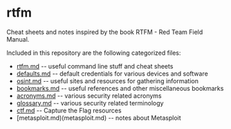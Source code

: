 # rtfm

Cheat sheets and notes inspired by the book RTFM - Red Team Field
Manual.

Included in this repository are the following categorized files:

- [rtfm.md](rtfm.md) -- useful command line stuff and cheat sheets
- [defaults.md](defaults.md) -- default credentials for various
  devices and software  
- [osint.md](osint.md) -- useful sites and resources for gathering
  information
- [bookmarks.md](bookmarks.md) -- useful references and other
  miscellaneous bookmarks
- [acronyms.md](acronyms.md) -- various security related acronyms
- [glossary.md](glossary.md) -- various security related terminology
- [ctf.md](ctf.md) -- Capture the Flag resources
- [metasploit.md)(metasploit.md) -- notes about Metasploit

